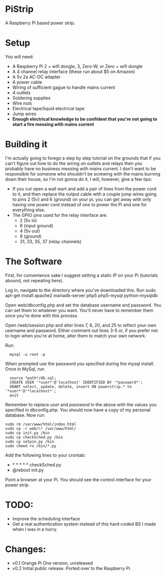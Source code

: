 # PiStrip
A Raspberry Pi based power strip.

# Setup
You will need:
- A Raspberry Pi 2 + wifi dongle, 3, Zero-W, or Zero + wifi dongle
- A 4 channel relay interface (these run about $5 on Amazon)
- A 5v 2a AC-DC adapter
- A power cable
- Wiring of sufficient gague to handle mains current
- 4 outlets
- Soldering supplies
- Wire nuts
- Electrical tape/liquid electrical tape
- Jump wires
- **Enough electrical knowledge to be confident that you're not going to start a fire messing with mains current**
  
  
# Building it
I'm actually going to forego a step by step tutorial on the grounds that if you can't figure out how to do the wiring on outlets and relays then you probably have no business messing with mains current. I don't want to be responsible for someone who shouldn't be screwing with the mains burning down their house, so I'm not gonna do it. I will, however, give a few tips:
  
- If you cut open a wall wart and add a pair of lines from the power cord to it, and then replace the output cable with a couple jump wires going to pins 2 (5v) and 6 (ground) on your pi, you can get away with only having one power cord instead of one to power the Pi and one for everything else.
- The GPIO pins used for the relay interface are:
   * 2 (5v in)
   * 6 (input ground)
   * 4 (5v out)
   * 9 (ground)
   * 31, 33, 35, 37 (relay channels)

# The Software

First, for convenience sake I suggest setting a static IP on your Pi (tutorials abound, not repeating here).

Log in, navigate to the directory where you've downloaded this. Run
  sudo apt-get install apache2 mariadb-server php5 php5-mysql python-mysqldb

Open web/dbconfig.php and set the database username and password. You can set them to whatever you want. You'll never have to remember them once you're done with this process. 

Open /web/session.php and alter lines 7, 8, 20, and 25 to reflect your own username and password. Either comment out lines 3-5 or, if you prefer not to login when you're at home, alter them to match your own network.

Run:
```
  mysql -u root -p
```
When prompted use the password you specified during the mysql install.
Once in MySql, run
```
  source *path*/db.sql;
  CREATE USER '*user*'@'localhost' IDENTIFIED BY '*password*';
  GRANT select, update, delete, insert ON powerstrip.* to '*user*'@'*localhost*';
  exit
```
Remember to replace *user* and *password* in the above with the values you specified in dbconfig.php. You should now have a copy of my personal database. Now run:

```
sudo rm /var/www/html/index.html
sudo cp -r web/\* /var/www/html/
sudo cp init.py /bin
sudo cp checkSched.py /bin
sudo cp setpin.py /bin
sudo chmod +x /bin/*.py
```
Add the following lines to your crontab:

- \* * * * * checkSched.py
- @reboot init.py

Point a browser at your Pi. You should see the control interface for your power strip.

# TODO:
- Improve the scheduling interface
- Get a real authentication system instead of this hard-coded BS I made when I was in a hurry.

# Changes:

- v0.1 Orange Pi One version, unreleased
- v0.2 Initial public release.
    Ported over to the Raspberry Pi
